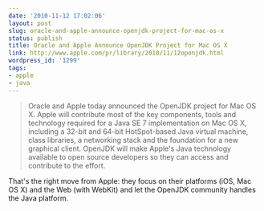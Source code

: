 ```yaml
---
date: '2010-11-12 17:02:06'
layout: post
slug: oracle-and-apple-announce-openjdk-project-for-mac-os-x
status: publish
title: Oracle and Apple Announce OpenJDK Project for Mac OS X
link: http://www.apple.com/pr/library/2010/11/12openjdk.html
wordpress_id: '1299'
tags:
- apple
- java
---
```


> Oracle and Apple today announced the OpenJDK project for Mac OS X. Apple will contribute most of the key components, tools and technology required for a Java SE 7 implementation on Mac OS X, including a 32-bit and 64-bit HotSpot-based Java virtual machine, class libraries, a networking stack and the foundation for a new graphical client. OpenJDK will make Apple's Java technology available to open source developers so they can access and contribute to the effort.

That's the right move from Apple: they focus on their platforms (iOS, Mac OS X) and the Web (with WebKit) and let the OpenJDK community handles the Java platform.  
